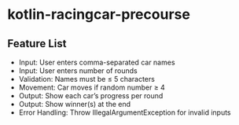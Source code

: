 # kotlin-racingcar-precourse
## Feature List

- Input: User enters comma-separated car names
- Input: User enters number of rounds
- Validation: Names must be ≤ 5 characters
- Movement: Car moves if random number ≥ 4
- Output: Show each car’s progress per round
- Output: Show winner(s) at the end
- Error Handling: Throw IllegalArgumentException for invalid inputs
